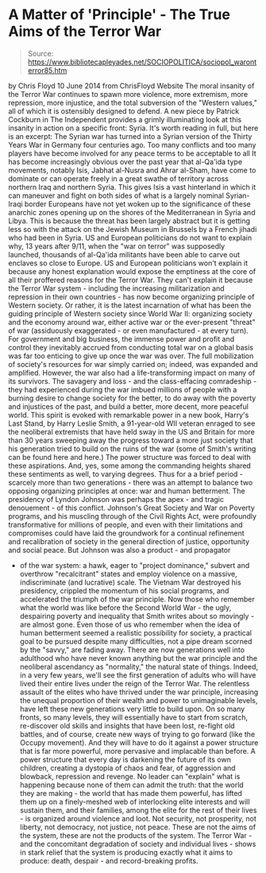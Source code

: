 # A Matter of 'Principle' - The True Aims of the Terror War

> Source: https://www.bibliotecapleyades.net/SOCIOPOLITICA/sociopol_waronterror85.htm

by Chris Floyd
10 June 2014
from
ChrisFloyd Website
The moral insanity of
the
Terror War continues to spawn more violence, more extremism, more
repression, more injustice, and the total subversion of the "Western
values," all of which it is ostensibly designed to defend.
A
new piece by Patrick Cockburn in
The Independent provides a grimly illuminating look at this insanity in
action on a specific front:
Syria.
It's worth reading in full, but here is an
excerpt:
The Syrian war has turned into a Syrian version
of the
Thirty Years War in Germany four
centuries ago.
Too many conflicts and too many players have
become involved for any peace terms to be acceptable to all
It has become
increasingly obvious over the past year that al-Qa'ida type movements,
notably
Isis,
Jabhat al-Nusra and
Ahrar al-Sham, have come to dominate or can
operate freely in a great swathe of territory across northern Iraq and
northern Syria.
This gives Isis a vast hinterland in which it
can maneuver and fight on both sides of what is a largely nominal
Syrian-Iraqi border
Europeans have not yet woken up to the significance of these anarchic zones
opening up on the shores of the Mediterranean in Syria and Libya. This is
because the threat has been largely abstract but it is getting less so with
the attack on the Jewish Museum in Brussels by a French jihadi who had been
in Syria.
US and European politicians do not want to
explain why, 13 years after
9/11,
when the "war
on terror" was supposedly launched,
thousands of al-Qa'ida militants have been able to carve out enclaves so
close to Europe.
US and European politicians won't explain it
because any honest explanation would expose the emptiness at the core of all
their proffered reasons for the Terror War.
They can't explain it because the Terror War
system - including the increasing militarization and repression in their own
countries - has now become organizing principle of Western society.
Or rather, it is the latest incarnation of what
has been the guiding principle of Western society since World War II:
organizing society and the economy around
war, either active war or the ever-present "threat" of war (assiduously
exaggerated - or even manufactured - at every turn).
For government and big business, the immense
power and profit and control they inevitably accrued from conducting total
war on a global basis was far too enticing to give up once the war was over.
The full mobilization of society's resources for
war simply carried on; indeed, was expanded and amplified.
However, the war also had a life-transforming impact on many of its
survivors. The savagery and loss - and the class-effacing comradeship - they
had experienced during the war imbued millions of people with a burning
desire to change society for the better, to do away with the poverty and
injustices of the past, and build a better, more decent, more peaceful
world.
This spirit is evoked with remarkable power in a
new book,
Harry's Last Stand, by Harry Leslie
Smith, a 91-year-old WII veteran enraged to see the neoliberal
extremists that have held sway in the US and Britain for more than 30 years
sweeping away the progress toward a more just society that his generation
tried to build on the ruins of the war (some of Smith's writing can be found
here and
here.)
The power structure was forced to deal with these aspirations. And, yes,
some among the commanding heights shared these sentiments as well, to
varying degrees.
Thus for a a brief period - scarcely more than
two generations - there was an attempt to balance two opposing organizing
principles at once: war and human betterment. The presidency of Lyndon
Johnson was perhaps the apex - and tragic denouement - of this conflict.
Johnson's Great Society and War on Poverty
programs, and his muscling through of the Civil Rights Act, were
profoundly transformative for millions of people, and even with their
limitations and compromises could have laid the groundwork for a continual
refinement and recalibration of society in the general direction of justice,
opportunity and social peace.
But Johnson was also a product - and propagator
- of the war system:
a hawk, eager to "project dominance,"
subvert and overthrow "recalcitrant" states and employ violence on a
massive, indiscriminate (and lucrative) scale.
The Vietnam War destroyed his presidency,
crippled the momentum of his social programs, and accelerated the triumph of
the war principle.
Now those who remember what the world was like before the Second World War -
the ugly, despairing poverty and inequality that Smith writes about so
movingly - are almost gone. Even those of us who remember when the idea of
human betterment seemed a realistic possibility for society, a practical
goal to be pursued despite many difficulties, not a pipe dream scorned by
the "savvy," are fading away.
There are now generations well into adulthood
who have never known anything but the war principle and the neoliberal
ascendancy as "normality," the natural state of things.
Indeed, in a very few years, we'll see the first
generation of adults who will have lived their entire lives under the reign
of the Terror War.
The relentless assault of the elites who have
thrived under the war principle, increasing the unequal proportion of their
wealth and power to unimaginable levels, have left these new generations
very little to build upon.
On so many fronts, so many levels, they will
essentially have to start from scratch, re-discover old skills and insights
that have been lost, re-fight old battles, and of course, create new ways
of trying to go forward (like the Occupy movement).
And they will have to do it against a power structure that is far more
powerful, more pervasive and implacable than before. A power structure that
every day is darkening the future of its own children, creating a dystopia
of chaos and fear, of aggression and blowback, repression and revenge.
No leader can "explain" what is happening
because none of them can admit the truth: that the world they are making -
the world that has made them powerful, has lifted them up on a finely-meshed
web of interlocking
elite interests and will sustain them, and
their families, among the elite for the rest of their lives - is organized
around violence and loot.
Not security, not prosperity, not liberty, not
democracy, not justice, not peace. These are not the aims of the system,
these are not the products of the system.
The Terror War - and the concomitant degradation of society and individual
lives - shows in stark relief that the system is producing exactly what it
aims to produce: death, despair - and record-breaking profits.
